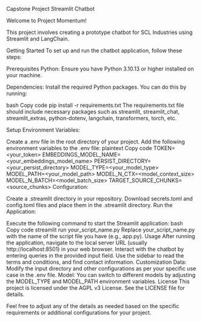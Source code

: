 Capstone Project Streamlit Chatbot




Welcome to Project Momentum!

This project involves creating a prototype chatbot for SCL Industries using Streamlit and LangChain.

Getting Started
To set up and run the chatbot application, follow these steps:

Prerequisites
Python: Ensure you have Python 3.10.13 or higher installed on your machine.

Dependencies: Install the required Python packages. You can do this by running:

bash
Copy code
pip install -r requirements.txt
The requirements.txt file should include necessary packages such as streamlit, streamlit_chat, streamlit_extras, python-dotenv, langchain, transformers, torch, etc.

Setup
Environment Variables:

Create a .env file in the root directory of your project.
Add the following environment variables to the .env file:
plaintext
Copy code
TOKEN=<your_token>
EMBEDDINGS_MODEL_NAME=<your_embeddings_model_name>
PERSIST_DIRECTORY=<your_persist_directory>
MODEL_TYPE=<your_model_type>
MODEL_PATH=<your_model_path>
MODEL_N_CTX=<model_context_size>
MODEL_N_BATCH=<model_batch_size>
TARGET_SOURCE_CHUNKS=<source_chunks>
Configuration:

Create a .streamlit directory in your repository.
Download secrets.toml and config.toml files and place them in the .streamlit directory.
Run the Application:

Execute the following command to start the Streamlit application:
bash
Copy code
streamlit run your_script_name.py
Replace your_script_name.py with the name of the script file you have (e.g., app.py).
Usage
After running the application, navigate to the local server URL (usually http://localhost:8501) in your web browser.
Interact with the chatbot by entering queries in the provided input field.
Use the sidebar to read the terms and conditions, and find contact information.
Customization
Data: Modify the input directory and other configurations as per your specific use case in the .env file.
Model: You can switch to different models by adjusting the MODEL_TYPE and MODEL_PATH environment variables.
License
This project is licensed under the AGPL v3 License. See the LICENSE file for details.

Feel free to adjust any of the details as needed based on the specific requirements or additional configurations for your project.
